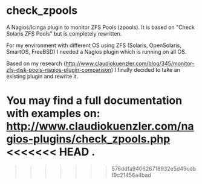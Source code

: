 check_zpools
============

A Nagios/Icinga plugin to monitor ZFS Pools (zpools).
It is based on "Check Solaris ZFS Pools" but is completely rewritten.

For my environment with different OS using ZFS (Solaris, OpenSolaris, SmartOS, FreeBSD) I needed a Nagios plugin which is running on all OS. 

Based on my research (http://www.claudiokuenzler.com/blog/345/monitor-zfs-disk-pools-nagios-plugin-comparison) I finally decided to take an existing plugin and rewrite it.

You may find a full documentation with examples on:
http://www.claudiokuenzler.com/nagios-plugins/check_zpools.php
<<<<<<< HEAD
.
=======
>>>>>>> 576ddfa940626718932e5d45cdbf9c21456a4bad
